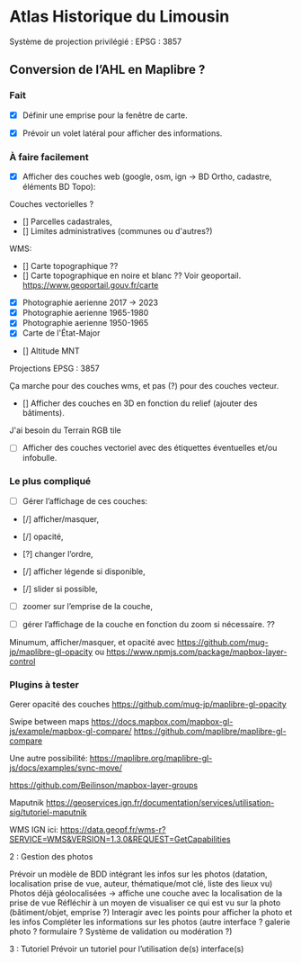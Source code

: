 # Atlas Historique du Limousin

Système de projection privilégié : EPSG : 3857

## Conversion de l’AHL en Maplibre ?

### Fait

- [x] Définir une emprise pour la fenêtre de carte.

- [x] Prévoir un volet latéral pour afficher des informations.

### À faire facilement

- [X] Afficher des couches web (google, osm, ign -> BD Ortho, cadastre, éléments BD Topo):

Couches vectorielles ?

- [] Parcelles cadastrales,
- [] Limites administratives (communes ou d'autres?)

WMS:

- [] Carte topographique ??
- [] Carte topographique en noire et blanc ?? Voir geoportail. https://www.geoportail.gouv.fr/carte
- [X] Photographie aerienne 2017 ->  2023
- [X] Photographie aerienne 1965-1980
- [X] Photographie aerienne 1950-1965
- [X] Carte de l'État-Major

- [] Altitude MNT

Projections EPSG : 3857

Ça marche pour des couches wms, et pas (?) pour des couches vecteur.

- [] Afficher des couches en 3D en fonction du relief (ajouter des bâtiments).

J'ai besoin du Terrain RGB tile

- [ ] Afficher des couches vectoriel avec des étiquettes éventuelles et/ou infobulle.

### Le plus compliqué

- [ ] Gérer l’affichage de ces couches:

- [/] afficher/masquer,
- [/] opacité,  
- [?] changer l’ordre, 

- [/] afficher légende si disponible, 

- [/] slider si possible, 

- [ ] zoomer sur l’emprise de la couche, 

- [ ] gérer l’affichage de la couche en fonction du zoom si nécessaire. ??

Minumum, afficher/masquer, et opacité 
avec 
https://github.com/mug-jp/maplibre-gl-opacity 
ou
https://www.npmjs.com/package/mapbox-layer-control

### Plugins à tester

Gerer opacité des couches
https://github.com/mug-jp/maplibre-gl-opacity

Swipe between maps
https://docs.mapbox.com/mapbox-gl-js/example/mapbox-gl-compare/
https://github.com/maplibre/maplibre-gl-compare

Une autre possibilité:
https://maplibre.org/maplibre-gl-js/docs/examples/sync-move/

https://github.com/Beilinson/mapbox-layer-groups

Maputnik
https://geoservices.ign.fr/documentation/services/utilisation-sig/tutoriel-maputnik

WMS IGN ici: 
https://data.geopf.fr/wms-r?SERVICE=WMS&VERSION=1.3.0&REQUEST=GetCapabilities


2 :  Gestion des photos

Prévoir un modèle de BDD intégrant les infos sur les photos (datation, localisation prise de vue, auteur, thématique/mot clé, liste des lieux vu)
Photos déjà géolocalisées -> affiche une couche avec la localisation de la prise de vue
Réfléchir à un moyen de visualiser ce qui est vu sur la photo (bâtiment/objet, emprise ?)
Interagir avec les points pour afficher la photo et les infos
Compléter les informations sur les photos (autre interface ? galerie photo ? formulaire ? Système de validation ou modération ?)

3 : Tutoriel
Prévoir un tutoriel pour l’utilisation de(s) interface(s)


